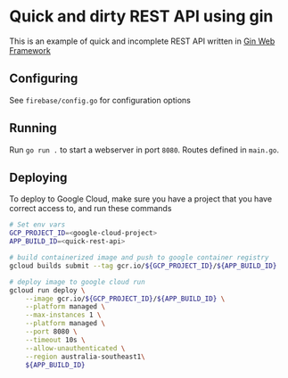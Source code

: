 # Quick and dirty REST API using gin
This is an example of quick and incomplete REST API written in [Gin Web Framework](https://github.com/gin-gonic/gin)


## Configuring
See `firebase/config.go` for configuration options
## Running
Run `go run .` to start a webserver in port `8080`. Routes defined in `main.go`.


## Deploying
To deploy to Google Cloud, make sure you have a project that you have correct access to, and run these commands

```bash
# Set env vars
GCP_PROJECT_ID=<google-cloud-project>
APP_BUILD_ID=<quick-rest-api>

# build containerized image and push to google container registry
gcloud builds submit --tag gcr.io/${GCP_PROJECT_ID}/${APP_BUILD_ID}

# deploy image to google cloud run
gcloud run deploy \
    --image gcr.io/${GCP_PROJECT_ID}/${APP_BUILD_ID} \
    --platform managed \
    --max-instances 1 \
    --platform managed \
    --port 8080 \
    --timeout 10s \
    --allow-unauthenticated \
    --region australia-southeast1\
    ${APP_BUILD_ID}
```